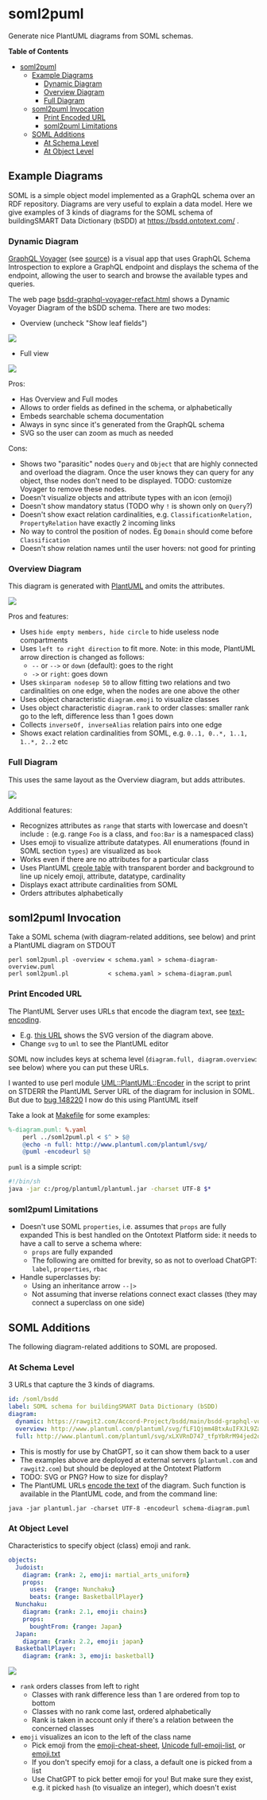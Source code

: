 # soml2puml
Generate nice PlantUML diagrams from SOML schemas.

<!-- markdown-toc start - Don't edit this section. Run M-x markdown-toc-refresh-toc -->
**Table of Contents**

- [soml2puml](#soml2puml)
    - [Example Diagrams](#example-diagrams)
        - [Dynamic Diagram](#dynamic-diagram)
        - [Overview Diagram](#overview-diagram)
        - [Full Diagram](#full-diagram)
    - [soml2puml Invocation](#soml2puml-invocation)
        - [Print Encoded URL](#print-encoded-url)
        - [soml2puml Limitations](#soml2puml-limitations)
    - [SOML Additions](#soml-additions)
        - [At Schema Level](#at-schema-level)
        - [At Object Level](#at-object-level)

<!-- markdown-toc end -->


## Example Diagrams

SOML is a simple object model implemented as a GraphQL schema over an RDF repository.
Diagrams are very useful to explain a data model.
Here we give examples of 3 kinds of diagrams for the SOML schema of buildingSMART Data Dictionary (bSDD) at https://bsdd.ontotext.com/ .

### Dynamic Diagram

[GraphQL Voyager](https://ivangoncharov.github.io/graphql-voyager/) (see [source](https://github.com/IvanGoncharov/graphql-voyager)) is a visual app that uses GraphQL Schema Introspection to explore a GraphQL endpoint and displays the schema of the endpoint, 
allowing the user to search and browse the available types and queries.

The web page [bsdd-graphql-voyager-refact.html](https://rawgit2.com/Accord-Project/bsdd/main/bsdd-graphql-voyager-refact.html) shows a Dynamic Voyager Diagram of the bSDD schema.
There are two modes:

- Overview (uncheck "Show leaf fields")

![](img/bsdd-graphql-voyager-overview.png)

- Full view

![](img/bsdd-graphql-voyager.png)

Pros:
- Has Overview and Full modes
- Allows to order fields as defined in the schema, or alphabetically
- Embeds searchable schema documentation
- Always in sync since it's generated from the GraphQL schema
- SVG so the user can zoom as much as needed

Cons:
- Shows two "parasitic" nodes `Query` and `Object` that are highly connected and overload the diagram.
  Once the user knows they can query for any object, thse nodes don't need to be displayed.
  TODO: customize Voyager to remove these nodes.
- Doesn't visualize objects and attribute types with an icon (emoji)
- Doesn't show mandatory status (TODO why `!` is shown only on `Query`?)
- Doesn't show exact relation cardinalities, e.g. 
  `ClassificationRelation, PropertyRelation` have exactly 2 incoming links
- No way to control the position of nodes. Eg `Domain` should come before `Classification`
- Doesn't show relation names until the user hovers: not good for printing

### Overview Diagram

This diagram is generated with [PlantUML](https://plantuml.com/) and omits the attributes.

![](img/bsdd-graphql-soml-diagram-overview.png)

Pros and features:
- Uses `hide empty members, hide circle` to hide useless node compartments
- Uses `left to right direction` to fit more.
  Note: in this mode, PlantUML arrow direction is changed as follows:
  - `--` or `-->` or `down` (default): goes to the right
  - `->` or `right`: goes down
- Uses `skinparam nodesep 50` to allow fitting two relations and two cardinalities on one edge, when the nodes are one above the other
- Uses object characteristic `diagram.emoji` to visualize classes
- Uses object characteristic `diagram.rank` to order classes:
  smaller rank go to the left, difference less than 1 goes down
- Collects `inverseOf, inverseAlias` relation pairs into one edge
- Shows exact relation cardinalities from SOML, e.g. `0..1, 0..*, 1..1, 1..*, 2..2` etc

### Full Diagram

This uses the same layout as the Overview diagram, but adds attributes.

![](img/bsdd-graphql-soml-diagram.png)

Additional features:
- Recognizes attributes as `range` that starts with lowercase and doesn't include `:`
  (e.g. range `Foo` is a class, and `foo:Bar` is a namespaced class)
- Uses emoji to visualize attribute datatypes. All enumerations (found in SOML section `types`) are visualized as `book`
- Works even if there are no attributes for a particular class
- Uses PlantUML [creole table](https://plantuml.com/creole#51c45b795d5d18a3) with transparent border and background to line up nicely emoji, attribute, datatype, cardinality
- Displays exact attribute cardinalities from SOML
- Orders attributes alphabetically

## soml2puml Invocation

Take a SOML schema (with diagram-related additions, see below) and print a PlantUML diagram on STDOUT
```
perl soml2puml.pl -overview < schema.yaml > schema-diagram-overview.puml
perl soml2puml.pl           < schema.yaml > schema-diagram.puml
```

### Print Encoded URL
The PlantUML Server uses URLs that encode the diagram text, see [text-encoding](https://plantuml.com/text-encoding).
- E.g. [this URL](https://www.plantuml.com/plantuml/uml/xLbBR-Cs4BxhLmZkhUW6STfUZ230mac1eDaapSRjfO11YIEB3KMg99LOgFU_ToZ9ZlKqxQJxAEA3OL4pcjV7cOzMp2ZuaAGcznD80b3QY-rIo5J8mUCG6Tz8Nx55R7pA58I6IU7f1oPIeaZY2qb1G-h_VEnv8ITQ-wFJ2H1buZb9GB6GwCcPFvMPC2eV-KIlV_l_UAVV6KM4nWU1C3ziNvojJYSwPOhmkP06Ka8dPwiGJQryRHGJYvK_FZeQhxmkEO66ctAVdfqBf7omFjr116WhX7CPPWaQBRnhhUxqCoGS12KABLDYqBBzlcVMX_ryx98ppF2XO1PS1Z1_OfXkcstAq3MCxOg8HKOMK8IqljW_uqpBLqewhbilE55pbN70PFapmSgKsn-V5mrTSZfF0icV9O-R8N0I04U_psL2c2WyBtyUudkQ5rlgMXeMGjDebmglYZZj3diBXEYlcQKMX7HcGZSuSlH2Q3T7Ij6PuYxIYLHmAIBfADvJhAte570W6iuREwt_aTeGasaNuu_O_R2v3Q0uOXpcaUIq0F3KBhC8MvpjYMLlgotjqpe8DjR7Gik6rbSusxiiVcfcxlCKPQOTQ_snkkwUi6pMDz4DufK9bpHkL6ODG7tV8w-06AckEW5-t0412k-7ajNl6OM8OQ-frNX8EiLnLrYvMAQu_uYpPZKwDhFa1T1loQdrGtiIrQ70RI-uZC8BWUCalwuPwg-B0Wmw17eJ_8LJlsLjK0k51jLg6_gHwHsL79_y-DEMw7LccShAPyBii_C7UdyMK5O-sncsEXTIv8cBQCReCAAhpkEGWagoEmES2TiTC92Cy3iBNuqeB60xKmobxLThhZrPDCNOpswLJ46PagMjBrw_XxsW5mc1a0AwziqLarzD4sjt2c98sQg_xOO7EbGiTHP7juNk5gvmlX5vdzXAt4GVim3tSz5Bww1lAbnmn0YUEwQPiX3T9Nu5Oc7YdL9PmeJCzAKmTi7aknG-uERQ9NCVWqeapR7pi_0U3s6Wi66fdH6MLT_H_0wQGPKlj_Pa1mRKzaRJBji0bYH9UPUjW70kpJoGo_Aq4iOGFXH7ZFFIwCf7SeFSJcor0B0SUQvJ-G1qZhGMJpZQAYLaUR4CUQRPesM14BA4y2rZ0tgNOa2lJL_1n9BUH1-GSs9baW9GhTXwpJ5nc9jCxEUcAtT8YK4ZJdiqZNEDN9B_bf62DNILj2IZQGMItmdFu5ScSDRTjfU6-4cJP-W3YOR-ffY6TXuk1fRc5waIObmgryqssc8u68RpzKLPIQcrGTAT9R7hKrPpSVy3kAeqwxDttED4_MXLSwNxrd_cK4oI1DIS23hVqBQw2pKIrtthgw9qRypiZPczCRCNCRClGCpwbUxWxumfe5jQ3gR-KCoGmFhNrdeZWLyp2MphOF5jSmDQi3ytbHBC7y5yJfhvzdVMpjSVhcnq_3zdeoK6wu2hKT5YPN_Q5sXA9u_rVUBAgWuT-bMMj5Ic8qMVFAzwgzNr6LddHlux-kxC7zagZPglFBO_4x_-ek9FuTFYsTw0qhC9lzl4XiPscLZVH5Fr6uCcIpCRa-CTKPK5dJPZ2sF6wTJTwidHqGbQLNs1RauJfTNr4G4jLN_fUxLKT7wsArN7QYCcEvgVgfuzzDndhrlFhVdh7-JrgnL_FIsy0VMNfEXV) shows the SVG version of the diagram above.
- Change `svg` to `uml` to see the PlantUML editor

SOML now includes keys at schema level (`diagram.full, diagram.overview`: see below) 
where you can put these URLs.

I wanted to use perl module [UML::PlantUML::Encoder](https://metacpan.org/pod/UML::PlantUML::Encoder) in the script to
print on STDERR the PlantUML Server URL of the diagram for inclusion in SOML.
But due to [bug 148220](https://rt.cpan.org/Ticket/Display.html?id=148220) I now do this using PlantUML itself

Take a look at [Makefile](img/Makefile) for some examples:
```Makefile
%-diagram.puml: %.yaml
	perl ../soml2puml.pl < $^ > $@
	@echo -n full: http://www.plantuml.com/plantuml/svg/
	@puml -encodeurl $@
```

`puml` is a simple script:
```sh
#!/bin/sh
java -jar c:/prog/plantuml/plantuml.jar -charset UTF-8 $*
```

### soml2puml Limitations
- Doesn't use SOML `properties`, i.e. assumes that `props` are fully expanded
  This is best handled on the Ontotext Platform side: it needs to have a call to serve a schema where:
  - `props` are fully expanded
  - The following are omitted for brevity, so as not to overload ChatGPT: `label`, `properties`, `rbac`
- Handle superclasses by:
  - Using an inheritance arrow `--|>`
  - Not assuming that inverse relations connect exact classes (they may connect a superclass on one side)

## SOML Additions

The following diagram-related additions to SOML are proposed.

### At Schema Level

3 URLs that capture the 3 kinds of diagrams.

```yaml
id: /soml/bsdd
label: SOML schema for buildingSMART Data Dictionary (bSDD)
diagram:
  dynamic: https://rawgit2.com/Accord-Project/bsdd/main/bsdd-graphql-voyager-refact.html
  overview: http://www.plantuml.com/plantuml/svg/fLF1Qjmm4BtxAuIFXJL9Zai9WUROGmcqfuAPbSPhaP5anZ9B_hwMNTKxQvijH2VjctdlpTEEN_e870T7HMiDAdHT_50EtGcvdo5jMHCMX4rKCIYsvpOgOnbrjC4NXIReUrL-FJQMi6u26UJZi_gMODjO3QcjLD3VG0kn1UUGQ_2clZ1wtQxeFpXqoF53oCZI8aVMlwyKtf3MWyZIee30iQt18OyjVT8AWuyysUVxbH-SaCQcr-30pWRpTMavKpXXVR6ZQX8r5doI_Gx-FC0P9qx-iR3-FOQ8lniu5qHK0OgGlUP0TCNx1JHW8abaOPn2U4zZls63QJHy3Nfmw6CYhT656DccS0HSyq3JUlpqTgQbIo7_47LzoeUg-bAgms6yFbRLO_dtSTNMEIep5NzxfONa_peyJ0wxpScX0qOVPKloQoqPYHRRcxgETTzKh-osFuBjpLuvFbNLqnr7JbmqenNdrH41nCaPHl7iivTTnX75qQlBGJ8c8gYT87Am-q7sPyldS7ZEFk9Zk1K7ed11CzLstkVJiY_epU3e3m00
  full: http://www.plantuml.com/plantuml/svg/xLXVRnD747_tfpYbRrM94jed2o5GaafHWT2Gj2-LhBdTiM_A_hdEpeLOTRzxRsqMSdWvBo55eEQUpdk_t_oPdPsTyPCWmD9PCsb8OuMsbMLbqTR8OREaY9N1YS6vLE8hfaKZbIP69UJTH1a8eTfxD9sJmTdS6uqyVLmTnMMQauA8sgiWVB1K_Jrvz9qmkD02evCVRlvul7eqLM3GQUY5hK09NQrPno1uAMfLQH2y88khwd1__t0rwGcrzwzxi1gekLYsFUOeitQGUA4b1ZDpNh057ILutNyFmkGMINuUrpdXvTdyZ6b1xZtbO3VbCk00__r7y8mWdf-1MtImm2ElSKlD85GQduu4QyGoZNDo56abVcXi6JVHFBbk3JWePdhLMNHoZdDaT0fBI0viqOvm4feFL8vWG52VpjM94vBb2x15-yBO6b2ep-e_KKdKLixgGIEqmMuoNb7OiPE73t_ywGRqHHVFxgeY9sEE1m7fGabCGrThsiWkJjkmTDujRGcq8psUqLV8PI58o7m43BdN4KEX0tCUqpUWatNQNZBrQAQ4_cVolgerO2to39oUlOcPrMpLjfViMsHPPcfS-dIdjUxRhrbvcWQ1M9c_zVg6GJ6rnN2ow48U7DFw9kIfZJjnDd_LrK70AHpaU8PmOb09aphgE6RQBlWpT0jfTg8wIyvtuTH9N93bBi9p264Nvg91jbul7LXI5sXRP92ESIUFRCBSyPNprfQNm61HaDDPBgtrU0ssDJbLDHZZPLRxwzaRacQc6bInD54utkXSLRNt1i6bWpnAEiU_EcBKxrX5gdvd4gWDvbWOMxnPQFrhr3C8WamXiYnSdrmhqmMwwdaQ5LamPRnJb-VbOsTH6g_FviyHGiSOzox5iKGTkTkPIMxCpDjt9Is881ULWxPP1b9WVkrWtOyKSHZNnGtrRs0wBADialaLPWAR6ka4MalzXLoVOI-tboBhLZtIVOzaQszATalmMdxsR466jfGsL7cO8ncQ-NKrNf6srMkTeydFa-bJmLoPdm7IM3W8yD0Y19Pc1XQP58HeswOnYiQazsBjvOtRIB4Pn0jgDBrHnzu2RGAqURsDIUroFUQ_y49bjwN9Ddk7cGREG93BDkQIBcvk3IbqeSIG1BraKuAsdl7KpVquV6GFjekHGGWOpynDrqfhp0Wo7RAn75WON-FcfezPgWbSpDFKYQ-J8ltuzBIWuEygMT-DKeFXwQiSbvn39QX7sx-xdxFkvwpxEUj-pWfVSD3wweQV--7dIuucuPQpIVYcXfEGlrmAPuw3_ydCaL9fC6sanVz-pWYAlOcj_22ben73bK-te0vQJwyYjwptqVZPDt7Qhk1PjlTgu7Sysx5TVNTz7B-zJwBhswkVqYN6D2fh34lBcf2OqLqKfjYO6U0PTmQvT-pIqSQN-F9b9yNYFo2Y3yF1khhvxCL3krSzUD2_HibxQSZCFTDAhp_-uIer45cguM2jOGGyhJRn6aAYleQCFXfJcevItgrnfMfBNLRq9FyFnPR6X_lx3tTevCX5tQjALMGoS63m91zwuKdFYE_JZrZVwsgJ8rl5BpqvHuQ6ZJeolY_fwOK_Jdg65V03uR7VUuDw_MqiFfyZzWawtLap-HS0
```

- This is mostly for use by ChatGPT, so it can show them back to a user
- The examples above are deployed at external servers (`plantuml.com` and `rawgit2.com`) but should be deployed at the Ontotext Platform
- TODO: SVG or PNG? How to size for display?
- The PlantUML URLs [encode the text](https://plantuml.com/text-encoding) of the diagram. Such function is available in the PlantUML code, and from the command line:
```
java -jar plantuml.jar -charset UTF-8 -encodeurl schema-diagram.puml
```

### At Object Level

Characteristics to specify object (class) emoji and rank.

```yaml
objects:
  Judoist:
    diagram: {rank: 2, emoji: martial_arts_uniform}
    props:
      uses:  {range: Nunchaku}
      beats: {range: BasketballPlayer}
  Nunchaku:
    diagram: {rank: 2.1, emoji: chains}
    props:
      boughtFrom: {range: Japan}
  Japan:
    diagram: {rank: 2.2, emoji: japan}
  BasketballPlayer:
    diagram: {rank: 3, emoji: basketball}
```

![](img/sport-schema-diagram.png)

- `rank` orders classes from left to right
  - Classes with rank difference less than 1 are ordered from top to bottom
  - Classes with no rank come last, ordered alphabetically
  - Rank is taken in account only if there's a relation between the concerned classes
- `emoji` visualizes an icon to the left of the class name
  - Pick emoji from the [emoji-cheat-sheet](https://github.com/ikatyang/emoji-cheat-sheet/), [Unicode full-emoji-list](https://unicode.org/emoji/charts/full-emoji-list.html), or [emoji.txt](https://github.com/plantuml/plantuml/blob/master/src/net/sourceforge/plantuml/emoji/data/emoji.txt)
  - If you don't specify emoji for a class, a default one is picked from a list
  - Use ChatGPT to pick better emoji for you! But make sure they exist, e.g. it picked `hash` (to visualize an integer), which doesn't exist
